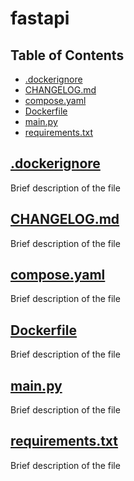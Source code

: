 fastapi
================

## Table of Contents
- [.dockerignore](#.dockerignore)
- [CHANGELOG.md](#changelog.md)
- [compose.yaml](#compose.yaml)
- [Dockerfile](#dockerfile)
- [main.py](#main.py)
- [requirements.txt](#requirements.txt)


## [.dockerignore](./.dockerignore)
Brief description of the file

## [CHANGELOG.md](./CHANGELOG.md)
Brief description of the file

## [compose.yaml](./compose.yaml)
Brief description of the file

## [Dockerfile](./Dockerfile)
Brief description of the file

## [main.py](./main.py)
Brief description of the file

## [requirements.txt](./requirements.txt)
Brief description of the file

